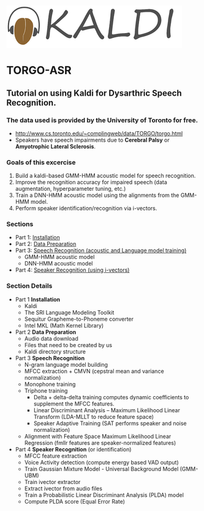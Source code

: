 ![alt text](kaldi.png "Title")
# TORGO-ASR
## Tutorial on using Kaldi for Dysarthric Speech Recognition.
### The data used is provided by the University of Toronto for free. 
- http://www.cs.toronto.edu/~complingweb/data/TORGO/torgo.html
- Speakers have speech impairments due to **Cerebral Palsy** or **Amyotrophic Lateral Sclerosis**.

### Goals of this excercise 
1. Build a kaldi-based GMM-HMM acoustic model for speech recognition.
2. Improve the recognition accuracy for impaired speech (data augmentation, hyperparameter tuning, etc.) 
3. Train a DNN-HMM acoustic model using the alignments from the GMM-HMM model. 
4. Perform speaker identification/recognition via i-vectors.


### Sections
- Part 1: [Installation](https://github.com/abnerLing/TORGO-ASR/tree/main/installation)
- Part 2: [Data Preparation](https://github.com/abnerLing/TORGO-ASR/tree/main/data%20prep)
- Part 3: [Speech Recognition (acoustic and Language model training)](https://github.com/abnerLing/TORGO-ASR/tree/main/training-evaluation)
  - GMM-HMM acoustic model
  - DNN-HMM acoustic model
- Part 4: [Speaker Recognition (using i-vectors)](https://github.com/abnerLing/TORGO-ASR/tree/main/speaker%20recognition)


### Section Details
- Part 1 **Installation**
  - Kaldi 
  - The SRI Language Modeling Toolkit
  - Sequitur Grapheme-to-Phoneme converter
  - Intel MKL (Math Kernel Library)
- Part 2 **Data Preparation**
  - Audio data download
  - Files that need to be created by us
  - Kaldi directory structure
- Part 3 **Speech Recognition**
  - N-gram language model building
  - MFCC extraction + CMVN (cepstral mean and variance normalization)
  - Monophone training
  - Triphone training
    - Delta + delta-delta training computes dynamic coefficients to supplement the MFCC features.
    - Linear Discriminant Analysis – Maximum Likelihood Linear Transform (LDA-MLLT to reduce feature space)
    - Speaker Adaptive Training (SAT performs speaker and noise normalization) 
  - Alignment with Feature Space Maximum Likelihood Linear Regression (fmllr features are speaker-normalized features)
- Part 4 **Speaker Recognition** (or identification)
  - MFCC feature extraction
  - Voice Activity detection (compute energy based VAD output)
  - Train Gaussian Mixture Model - Universal Background Model (GMM-UBM)
  - Train ivector extractor
  - Extract ivector from audio files
  - Train a Probabilistic Linear Discriminant Analysis (PLDA) model
  - Compute PLDA score (Equal Error Rate)
